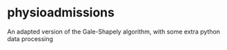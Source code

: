 # physioadmissions
An adapted version of the Gale-Shapely algorithm, with some extra python data processing
